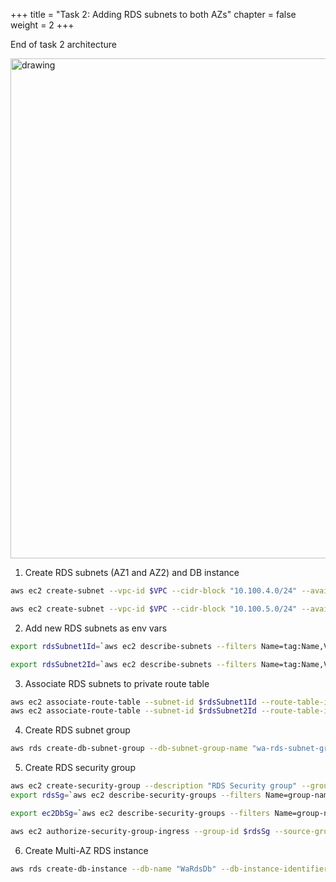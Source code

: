 +++ 
title = "Task 2: Adding RDS subnets to both AZs" 
chapter = false 
weight = 2 
+++

End of task 2 architecture

<img src="../images/lab2-task2.png" alt="drawing" width="800"/>

1. Create RDS subnets (AZ1 and AZ2) and DB instance

```sh
aws ec2 create-subnet --vpc-id $VPC --cidr-block "10.100.4.0/24" --availability-zone "us-west-2a" --tag-specifications 'ResourceType=subnet, Tags=[{Key=Name,Value=wa-rds-subnet-1}]'

aws ec2 create-subnet --vpc-id $VPC --cidr-block "10.100.5.0/24" --availability-zone "us-west-2b" --tag-specifications 'ResourceType=subnet, Tags=[{Key=Name,Value=wa-rds-subnet-2}]'
```

2. Add new RDS subnets as env vars

```sh
export rdsSubnet1Id=`aws ec2 describe-subnets --filters Name=tag:Name,Values=wa-rds-subnet-1 --query 'Subnets[*].SubnetId' --output text --region us-west-2`

export rdsSubnet2Id=`aws ec2 describe-subnets --filters Name=tag:Name,Values=wa-rds-subnet-2 --query 'Subnets[*].SubnetId' --output text --region us-west-2`
```

3. Associate RDS subnets to private route table

```sh
aws ec2 associate-route-table --subnet-id $rdsSubnet1Id --route-table-id $privateRt
aws ec2 associate-route-table --subnet-id $rdsSubnet2Id --route-table-id $privateRt
```

4. Create RDS subnet group

```sh
aws rds create-db-subnet-group --db-subnet-group-name "wa-rds-subnet-group" --db-subnet-group-description "WA RDS Subnet Group" --subnet-ids $rdsSubnet1Id $rdsSubnet2Id
```

5. Create RDS security group

```sh
aws ec2 create-security-group --description "RDS Security group" --group-name "wa-rds-sg" --vpc-id $VPC
export rdsSg=`aws ec2 describe-security-groups --filters Name=group-name,Values=wa-rds-sg --query 'SecurityGroups[*].GroupId' --output text --region us-west-2`

export ec2DbSg=`aws ec2 describe-security-groups --filters Name=group-name,Values=wa-database-sg --query 'SecurityGroups[*].GroupId' --output text --region us-west-2`

aws ec2 authorize-security-group-ingress --group-id $rdsSg --source-group $ec2DbSg --protocol "tcp" --port "3306"
```

6. Create Multi-AZ RDS instance

```sh
aws rds create-db-instance --db-name "WaRdsDb" --db-instance-identifier "waDbInstance" --allocated-storage 20 --db-instance-class db.t3.micro --engine "mariadb" --master-username "masteruser" --master-user-password "WaStr0ngP4ssw0rd" --vpc-security-group-ids $rdsSg --db-subnet-group-name "wa-rds-subnet-group" --multi-az --no-publicly-accessible --backup-retention-period 0
```
